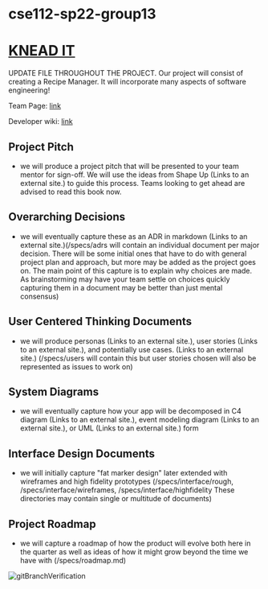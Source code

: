 # cse112-sp22-group13

# [KNEAD IT](https://knead-it.herokuapp.com)


UPDATE FILE THROUGHOUT THE PROJECT.
Our project will consist of creating a Recipe Manager. It will incorporate many aspects of software engineering!

Team Page: [link](https://github.com/cse110-fa21-group4/cse110-fa21-group4/blob/main/admin/team.md)

Developer wiki: [link](https://cse110-fa21-group4.github.io/cse110-fa21-group4/index.html)

## Project Pitch
  
- we will produce a project pitch that will be presented to your team mentor for sign-off.  We will use the ideas from Shape Up (Links to an external site.) to guide this process.  Teams looking to get ahead are advised to read this book now.

## Overarching Decisions

- we will eventually capture these as an ADR in markdown  (Links to an external site.)(/specs/adrs will contain an individual document per major decision.
There will be some initial ones that have to do with general project plan and approach, but more may be added as the project goes on.
The main point of this capture is to explain why choices are made.
As brainstorming may have your team settle on choices quickly capturing them in a document may be better than just mental consensus)

## User Centered Thinking Documents

- we will produce personas (Links to an external site.), user stories (Links to an external site.), and potentially use cases. (Links to an external site.) (/specs/users will contain this but user stories chosen will also be represented as issues to work on)

## System Diagrams

- we will eventually capture how your app will be decomposed in C4 diagram (Links to an external site.), event modeling diagram (Links to an external site.), or UML (Links to an external site.) form

## Interface Design Documents

- we will initially capture "fat marker design" 
later extended with wireframes and high fidelity prototypes (/specs/interface/rough, /specs/interface/wireframes, /specs/interface/highfidelity  These directories may contain single or multitude of documents)

## Project Roadmap

- we will capture a roadmap of how the product will evolve both here in the quarter as well as ideas of how it might grow beyond the time we have with  (/specs/roadmap.md)

![gitBranchVerification](https://user-images.githubusercontent.com/47044043/144176446-84c47ea2-4b68-41cd-abe7-081a26ce4552.png)
